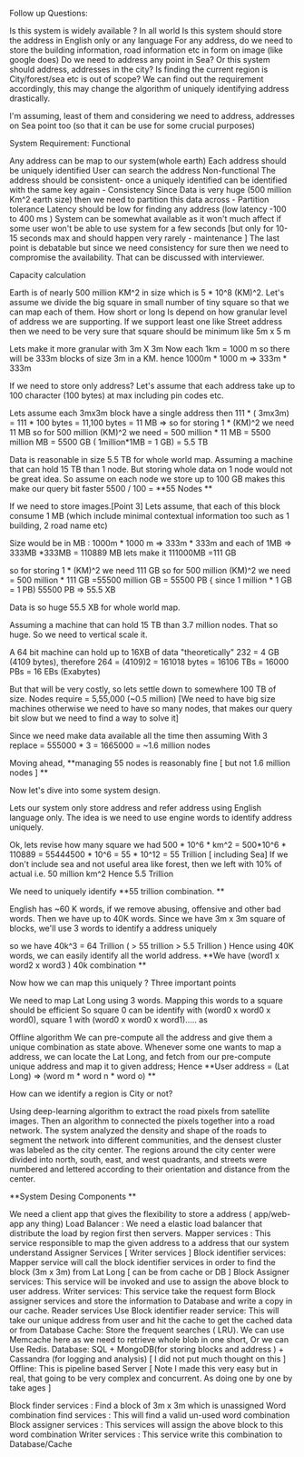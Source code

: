 Follow up Questions:

Is this system is widely available ? In all world
Is this system should store the address in English only or any language
For any address, do we need to store the building information, road information etc in form on image (like google does)
Do we need to address any point in Sea?
Or this system should address, addresses in the city?
Is finding the current region is City/forest/sea etc is out of scope?
We can find out the requirement accordingly, this may change the algorithm of uniquely identifying address drastically.

I'm assuming, least of them and considering we need to address, addresses on Sea point too (so that it can be use for some crucial purposes)

System Requirement:
Functional

Any address can be map to our system(whole earth)
Each address should be uniquely identified
User can search the address
Non-functional
The address should be consistent- once a uniquely identified can be identified with the same key again - Consistency
Since Data is very huge (500 million Km^2 earth size) then we need to partition this data across - Partition tolerance
Latency should be low for finding any address (low latency -100 to 400 ms )
System can be somewhat available as it won't much affect if some user won't be able to use system for a few seconds [but only for 10-15 seconds max and should happen very rarely - maintenance ]
The last point is debatable but since we need consistency for sure then we need to compromise the availability. That can be discussed with interviewer.

Capacity calculation

Earth is of nearly 500 million KM^2 in size which is 5 * 10^8 (KM)^2. Let's assume we divide the big square in small number of tiny square so that we can map each of them.
How short or long Is depend on how granular level of address we are supporting. If we support least one like Street address then we need to be very sure that square should be minimum like 5m x 5 m

Lets make it more granular with 3m X 3m
Now each 1km = 1000 m
so there will be 333m blocks of size 3m in a KM.
hence 1000m * 1000 m => 333m * 333m

If we need to store only address?
Let's assume that each address take up to 100 character (100 bytes) at max including pin codes etc.

Lets assume each 3mx3m block have a single address then
111 * ( 3mx3m) = 111 * 100 bytes = 11,100 bytes = 11 MB =>
so for storing 1 * (KM)^2 we need 11 MB
so for 500 million (KM)^2 we need = 500 million * 11 MB = 5500 million MB = 5500 GB ( 1million*1MB = 1 GB) = 5.5 TB

Data is reasonable in size 5.5 TB for whole world map.
Assuming a machine that can hold 15 TB than 1 node.
But storing whole data on 1 node would not be great idea. So assume on each node we store up to 100 GB makes this make our query bit faster
5500 / 100 = **55 Nodes **

If we need to store images.[Point 3]
Lets assume, that each of this block consume 1 MB (which include minimal contextual information too such as 1 building, 2 road name etc)

Size would be in MB : 1000m * 1000 m => 333m * 333m and each of 1MB => 333MB *333MB = 110889 MB lets make it 111000MB =111 GB

so for storing 1 * (KM)^2 we need 111 GB
so for 500 million (KM)^2 we need = 500 million * 111 GB =55500 million GB = 55500 PB { since 1 million * 1 GB = 1 PB)
55500 PB => 55.5 XB

Data is so huge 55.5 XB for whole world map.

Assuming a machine that can hold 15 TB than 3.7 million nodes. That so huge.
So we need to vertical scale it.

A 64 bit machine can hold up to 16XB of data "theoretically"
232 = 4 GB (4109 bytes), therefore
264 = (4109)2 = 161018 bytes = 16106 TBs = 16000 PBs = 16 EBs (Exabytes)

But that will be very costly, so lets settle down to somewhere 100 TB of size. Nodes require = 5,55,000 (~0.5 million)
[We need to have big size machines otherwise we need to have so many nodes, that makes our query bit slow but we need to find a way to solve it]

Since we need make data available all the time then assuming With 3 replace = 555000 * 3 = 1665000 = ~1.6 million nodes

Moving ahead, **managing 55 nodes is reasonably fine [ but not 1.6 million nodes ] **

Now let's dive into some system design.

Lets our system only store address and refer address using English language only.
The idea is we need to use engine words to identify address uniquely.

Ok, lets revise how many square we had
500 * 10^6 * km^2 = 500*10^6 * 110889 = 55444500 * 10^6 = 55 * 10^12 = 55 Trillion [ including Sea]
If we don't include sea and not useful area like forest, then we left with 10% of actual i.e. 50 million km^2
Hence 5.5 Trillion

We need to uniquely identify **55 trillion combination. **

English has ~60 K words, if we remove abusing, offensive and other bad words. Then we have up to 40K words. Since we have 3m x 3m square of blocks, we'll use 3 words to identify a address uniquely

so we have 40k^3 = 64 Trillion ( > 55 trillion > 5.5 Trillion )
Hence using 40K words, we can easily identify all the world address.
**We have (word1 x word2 x word3 ) 40k combination **

Now how we can map this uniquely ?
Three important points

We need to map Lat Long using 3 words.
Mapping this words to a square should be efficient
So square 0 can be identify with (word0 x word0 x word0), square 1 with (word0 x word0 x word1).....
as

Offline algorithm
We can pre-compute all the address and give them a unique combination as state above. Whenever some one wants to map a address, we can locate the Lat Long, and fetch from our pre-compute unique address and map it to given address;
Hence
**User address = (Lat Long) => (word m * word n * word o) **

How can we identify a region is City or not?

Using deep-learning algorithm to extract the road pixels from satellite images. Then an algorithm to connected the pixels together into a road network. The system analyzed the density and shape of the roads to segment the network into different communities, and the densest cluster was labeled as the city center. The regions around the city center were divided into north, south, east, and west quadrants, and streets were numbered and lettered according to their orientation and distance from the center.

**System Desing Components **

We need a client app that gives the flexibility to store a address ( app/web-app any thing)
Load Balancer : We need a elastic load balancer that distribute the load by region first then servers.
Mapper services : This service responsible to map the given address to a address that our system understand
Assigner Services [ Writer services ]
Block identifier services: Mapper service will call the block identifier services in order to find the block (3m x 3m) from Lat Long [ can be from cache or DB ]
Block Assigner services: This service will be invoked and use to assign the above block to user address.
Writer services: This service take the request form Block assigner services and store the information to Database and write a copy in our cache.
Reader services
Use Block identifier reader service: This will take our unique address from user and hit the cache to get the cached data or from Database
Cache: Store the frequent searches ( LRU). We can use Memcache here as we need to retrieve whole blob in one short, Or we can Use Redis.
Database: SQL + MongoDB(for storing blocks and address ) + Cassandra (for logging and analysis) [ I did not put much thought on this ]
Offline: This is pipeline based Server [ Note I made this very easy but in real, that going to be very complex and concurrent. As doing one by one by take ages ]

Block finder services : Find a block of 3m x 3m which is unassigned
Word combination find services : This will find a valid un-used word combination
Block assigner services : This services will assign the above block to this word combination
Writer services : This service write this combination to Database/Cache